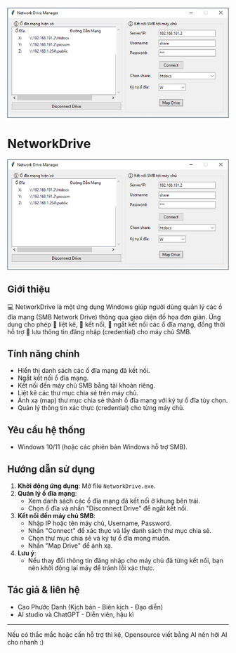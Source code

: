 ![Minh họa giao diện NetworkDrive](screenshot.png)

# NetworkDrive

<p align="center">
  <img src="screenshot.png" alt="Minh họa giao diện NetworkDrive" width="600" />
</p>

## Giới thiệu

:computer: NetworkDrive là một ứng dụng Windows giúp người dùng quản lý các ổ đĩa mạng (SMB Network Drive) thông qua giao diện đồ họa đơn giản. Ứng dụng cho phép :mag_right: liệt kê, :link: kết nối, :electric_plug: ngắt kết nối các ổ đĩa mạng, đồng thời hỗ trợ :key: lưu thông tin đăng nhập (credential) cho máy chủ SMB.

## Tính năng chính
- Hiển thị danh sách các ổ đĩa mạng đã kết nối.
- Ngắt kết nối ổ đĩa mạng.
- Kết nối đến máy chủ SMB bằng tài khoản riêng.
- Liệt kê các thư mục chia sẻ trên máy chủ.
- Ánh xạ (map) thư mục chia sẻ thành ổ đĩa mạng với ký tự ổ đĩa tùy chọn.
- Quản lý thông tin xác thực (credential) cho từng máy chủ.

## Yêu cầu hệ thống
- Windows 10/11 (hoặc các phiên bản Windows hỗ trợ SMB).

## Hướng dẫn sử dụng
1. **Khởi động ứng dụng**: Mở file `NetworkDrive.exe`.
2. **Quản lý ổ đĩa mạng**:
   - Xem danh sách các ổ đĩa mạng đã kết nối ở khung bên trái.
   - Chọn ổ đĩa và nhấn "Disconnect Drive" để ngắt kết nối.
3. **Kết nối đến máy chủ SMB**:
   - Nhập IP hoặc tên máy chủ, Username, Password.
   - Nhấn "Connect" để xác thực và lấy danh sách thư mục chia sẻ.
   - Chọn thư mục chia sẻ và ký tự ổ đĩa mong muốn.
   - Nhấn "Map Drive" để ánh xạ.
4. **Lưu ý**:
   - Nếu thay đổi thông tin đăng nhập cho máy chủ đã từng kết nối, bạn nên khởi động lại máy để tránh lỗi xác thực.

## Tác giả & liên hệ
- Cao Phước Danh (Kịch bản - Biên kịch - Đạo diễn)
- AI studio và ChatGPT - Diễn viên, hậu kì

---
Nếu có thắc mắc hoặc cần hỗ trợ thì kệ, Opensource viết bằng AI nên hởi AI cho nhanh :)
